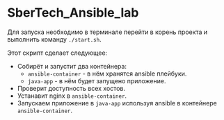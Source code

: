 # SberTech_Ansible_lab

Для запуска необходимо в терминале перейти в корень проекта и выполнить команду `./start.sh`.

Этот скрипт сделает следующее:
- Собирёт и запустит два контейнера:
    - `ansible-container` - в нём хранятся ansible плейбуки.
    - `java-app` - в нём будет запущено приложение.
- Проверит доступность всех хостов.
- Устанавит nginx в `ansible-container`.
- Запускаем приложение в `java-app` используя ansible в контейнере `ansible-container`.